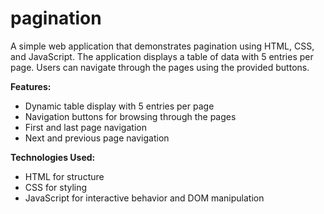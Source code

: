 # pagination

A simple web application that demonstrates pagination using HTML, CSS, and JavaScript. The application displays a table of data with 5 entries per page. Users can navigate through the pages using the provided buttons.

**Features:**

* Dynamic table display with 5 entries per page
* Navigation buttons for browsing through the pages
* First and last page navigation
* Next and previous page navigation

**Technologies Used:**

* HTML for structure
* CSS for styling
* JavaScript for interactive behavior and DOM manipulation
  
